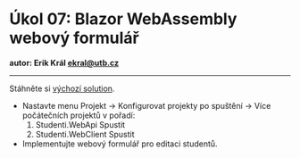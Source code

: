 # Úkol 07: Blazor WebAssembly webový formulář

**autor: Erik Král ekral@utb.cz**

---

Stáhněte si [výchozí solution](https://download-directory.github.io/?url=https%3A%2F%2Fgithub.com%2Fekral%2FFAI%2Ftree%2Fmaster%2FAF%2Fcviceni%2F07_web_form%2Fsrc).

- Nastavte menu Projekt -> Konfigurovat projekty po spuštění -> Více počátečních projektů v pořadí:
  1) Studenti.WebApi Spustit
  2) Studenti.WebClient Spustit
- Implementujte webový formulář pro editaci studentů.
